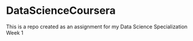 # DataScienceCoursera
This is a repo created as an assignment for my Data Science Specialization Week 1
